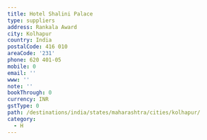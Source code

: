```yaml
---
title: Hotel Shalini Palace
type: suppliers
address: Rankala Award
city: Kolhapur
country: India
postalCode: 416 010
areaCode: '231'
phone: 620 401-05
mobile: 0
email: ''
www: ''
note: ''
bookThrough: 0
currency: INR
gstType: 0
path: /destinations/india/states/maharashtra/cities/kolhapur/
category:
  - H
---
```


